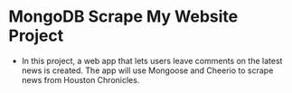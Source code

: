 # MongoDB Scrape My Website Project

* In this project, a web app that lets users leave comments on the latest news is created. The app will use Mongoose and Cheerio to scrape news from Houston Chronicles.